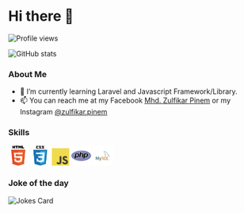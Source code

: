 # Hi there 👋

![Profile views](https://gpvc.arturio.dev/ijuldev)

![GitHub stats](https://github-readme-stats.vercel.app/api?username=ijuldev&show_icons=true)

### About Me
- 🌱 I’m currently learning Laravel and Javascript Framework/Library. 
- 📫 You can reach me at my Facebook [Mhd. Zulfikar Pinem](https://web.facebook.com/mhd.zulfikarrr/) or my Instagram [@zulfikar.pinem](https://www.instagram.com/zulfikar.pinem/) 

### Skills 
<p>
  <img height="40" src="https://raw.githubusercontent.com/github/explore/80688e429a7d4ef2fca1e82350fe8e3517d3494d/topics/html/html.png">
  <img height="40" src="https://raw.githubusercontent.com/github/explore/80688e429a7d4ef2fca1e82350fe8e3517d3494d/topics/css/css.png">
  <img height="35" src="https://raw.githubusercontent.com/github/explore/80688e429a7d4ef2fca1e82350fe8e3517d3494d/topics/javascript/javascript.png">
  <img height="40" src="https://raw.githubusercontent.com/github/explore/80688e429a7d4ef2fca1e82350fe8e3517d3494d/topics/php/php.png">
  <img height="40" src="https://raw.githubusercontent.com/github/explore/80688e429a7d4ef2fca1e82350fe8e3517d3494d/topics/mysql/mysql.png">
</p>

### Joke of the day
![Jokes Card](https://readme-jokes.vercel.app/api?theme=default)

  


